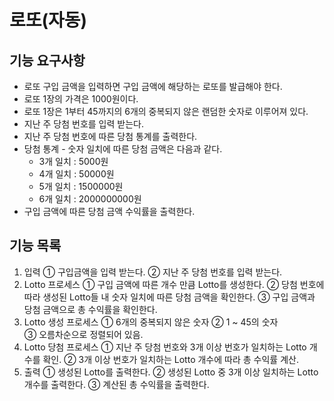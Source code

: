 # 로또(자동)

## 기능 요구사항
* 로또 구입 금액을 입력하면 구입 금액에 해당하는 로또를 발급해야 한다.
* 로또 1장의 가격은 1000원이다.
* 로또 1장은 1부터 45까지의 6개의 중복되지 않은 랜덤한 숫자로 이루어져 있다.
* 지난 주 당첨 번호를 입력 받는다.
* 지난 주 당첨 번호에 따른 당첨 통계를 출력한다.
* 당첨 통계 - 숫자 일치에 따른 당첨 금액은 다음과 같다.
  * 3개 일치 : 5000원
  * 4개 일치 : 50000원
  * 5개 일치 : 1500000원
  * 6개 일치 : 2000000000원
* 구입 금액에 따른 당첨 금액 수익률을 출력한다.

## 기능 목록
1. 입력
	① 구입금액을 입력 받는다.
	② 지난 주 당첨 번호를 입력 받는다.
2. Lotto 프로세스
    ① 구입 금액에 따른 개수 만큼 Lotto를 생성한다.
	② 당첨 번호에 따라 생성된 Lotto들 내 숫자 일치에 따른 당첨 금액을 확인한다.
	③ 구입 금액과 당첨 금액으로 총 수익률을 확인한다.
3. Lotto 생성 프로세스
	① 6개의 중복되지 않은 숫자
	② 1 ~ 45의 숫자	
	③ 오름차순으로 정렬되어 있음.
4. Lotto 당첨 프로세스
	① 지난 주 당첨 번호와 3개 이상 번호가 일치하는 Lotto 개수를 확인.
	② 3개 이상 번호가 일치하는 Lotto 개수에 따라 총 수익률 계산.
5. 출력
    ① 생성된 Lotto를 출력한다.
	② 생성된 Lotto 중 3개 이상 일치하는 Lotto 개수를 출력한다.
	③ 계산된 총 수익률을 출력한다.
	